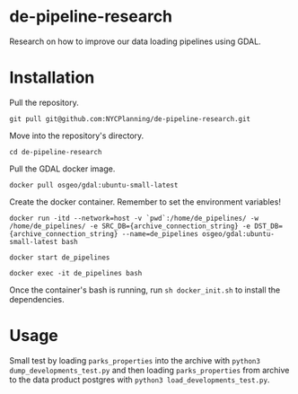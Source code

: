 # de-pipeline-research
Research on how to improve our data loading pipelines using GDAL.
# Installation
Pull the repository. 

`git pull git@github.com:NYCPlanning/de-pipeline-research.git`

Move into the repository's directory. 

`cd de-pipeline-research`

Pull the GDAL docker image.

`docker pull osgeo/gdal:ubuntu-small-latest`

Create the docker container. Remember to set the environment variables!

```docker run -itd --network=host -v `pwd`:/home/de_pipelines/ -w /home/de_pipelines/ -e SRC_DB={archive_connection_string} -e DST_DB={archive_connection_string} --name=de_pipelines osgeo/gdal:ubuntu-small-latest bash```

`docker start de_pipelines`

`docker exec -it de_pipelines bash`

Once the container's bash is running, run `sh docker_init.sh` to install the dependencies.

# Usage
Small test by loading `parks_properties` into the archive with `python3 dump_developments_test.py` and then loading `parks_properties` from archive to the data product postgres with `python3 load_developments_test.py`.


